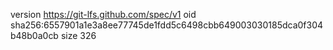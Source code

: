 version https://git-lfs.github.com/spec/v1
oid sha256:6557901a1e3a8ee77745de1fdd5c6498cbb649003030185dca0f304b48b0a0cb
size 326
